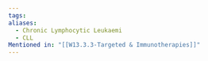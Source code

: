 ```yaml
---
tags: 
aliases:
  - Chronic Lymphocytic Leukaemi
  - CLL
Mentioned in: "[[W13.3.3-Targeted & Immunotherapies]]"
---
```




